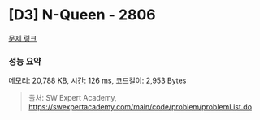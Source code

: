 # [D3] N-Queen - 2806 

[문제 링크](https://swexpertacademy.com/main/code/problem/problemDetail.do?contestProbId=AV7GKs06AU0DFAXB) 

### 성능 요약

메모리: 20,788 KB, 시간: 126 ms, 코드길이: 2,953 Bytes



> 출처: SW Expert Academy, https://swexpertacademy.com/main/code/problem/problemList.do
